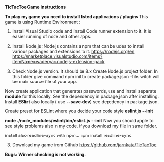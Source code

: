 **TicTacToe Game instructions**

**To play my game you need to install listed applications / plugins**
This game is using Runtime Environment :
1. Install Visual Studio code and Install Code runner extension to it.
It is easier running of node and other apps.
2. Install Node.js :Node.js contains a npm that can be udes to install various packages and extensions to it.
https://nodejs.org/en
https://marketplace.visualstudio.com/items?itemName=waderyan.nodejs-extension-pack

3. Check Node.js version. It should be 8.x
  Create Node.js project folder. In this folder give command npm init to create package.json 
  -file. witch will be main source file of your app.

  Now create application that generates passwords, use and install separate **module** for this locally. See the dependency in package,json after installing. Install **ESlint** also locally ( use **--save-dev**) see depedency in package.json.

  Create preset for ESLint where you decide your code style **eslint.js --init**

  **node ./node_modules/eslint/bin/eslint.js --init**
  Now you should apple to see style problems also in my code. if you download my file in same folder.

  install also readline-sync with npm... npm install readline-sync

3. Download my game from Github https://github.com/jarnkata/TicTacToe

**Bugs: Winner checking is not working.** 

